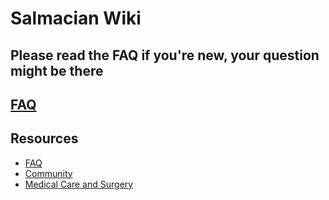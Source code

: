 # Salmacian Wiki
## Please read the FAQ if you're new, your question might be there
## [FAQ](https://github.com/MissTeapot/LGBT-Wikis/blob/main/github_wiki/salmacian/faq.md)

## Resources
* [FAQ](https://github.com/MissTeapot/LGBT-Wikis/blob/main/github_wiki/salmacian/faq.md)
* [Community](https://github.com/MissTeapot/LGBT-Wikis/blob/main/github_wiki/salmacian/community.md)
* [Medical Care and Surgery](https://github.com/MissTeapot/LGBT-Wikis/blob/main/github_wiki/salmacian/medical-list.md)